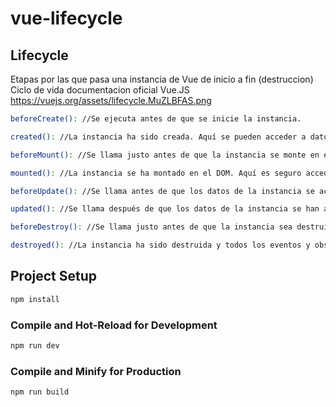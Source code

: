 # vue-lifecycle

## Lifecycle

Etapas por las que pasa una instancia de Vue de inicio a fin (destruccion)
Ciclo de vida documentacion oficial Vue.JS
https://vuejs.org/assets/lifecycle.MuZLBFAS.png

```sh
beforeCreate(): //Se ejecuta antes de que se inicie la instancia.
```
```sh
created(): //La instancia ha sido creada. Aquí se pueden acceder a datos observables y eventos.
```
```sh
beforeMount(): //Se llama justo antes de que la instancia se monte en el DOM.
```
```sh
mounted(): //La instancia se ha montado en el DOM. Aquí es seguro acceder al DOM.
```
```sh
beforeUpdate(): //Se llama antes de que los datos de la instancia se actualicen.
```
```sh
updated(): //Se llama después de que los datos de la instancia se han actualizado.
```
```sh
beforeDestroy(): //Se llama justo antes de que la instancia sea destruida.
```
```sh
destroyed(): //La instancia ha sido destruida y todos los eventos y observadores han sido eliminados.
```
## Project Setup

```sh
npm install
```

### Compile and Hot-Reload for Development

```sh
npm run dev
```

### Compile and Minify for Production

```sh
npm run build
```
